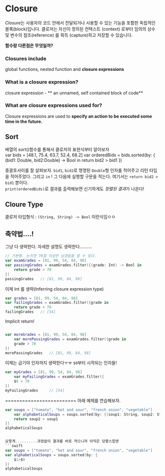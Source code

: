# Closure

*Closure*는 사용자의 코드 안에서 전달되거나 사용할 수 있는 기능을 포함한 독립적인 블록(block)입니다. 클로저는 자신이 정의된 컨텍스트 (context) 로부터 임의의 상수 및 변수의 참조(reference) 를 획득 (capture)하고 저장할 수 있습니다.

**함수랑 다른점은 무엇일까?**


### Closures include
global functions, nested function and **closure expressions**

### What is a closure expression?
closure expression - ** an unnamed, self contained block of code**

### What are closure expressions used for?
Closure expressions are used to **specify an action to be executed some time in the future.**


## Sort

 배열의 sort()함수를 통해서 클로저의 표현식부터 알아보자  
    var bids = [48.1, 75.4, 63.7, 52.4, 68.2]
    var orderedBids = bids.sorted(by: { (bid1: Double, bid2:Double) -> Bool in
        return  bid2 > bid1
    })

중괄호사이를 잘 살펴보자. `bid1`, `bid2`로 명명된 `Double`형 인자를 적어주고 리턴 타입을 적어주었다. 그리고 `in` !  그 다음에 실행할 구문을 적는다. 여기서는 `return bid2 > bid1` 뿐이다.  
`print(orderedBids)`로 결과를 출력해보면 신기하게도 *정렬된 결과*가 나온다!



## Cloure Type

클로저 타입형식 : `(String, String) -> Bool`
이런식임ㅇㅇ

## 축약법....!
 그냥 다 생략한다. 자세한 설명도 생략한다..........


```swift
// 기본형. 눈치껏 70점 이상만 남겼음을 알 수 있다.
var examGrades = [81, 99, 54, 84, 98]
var passingGrades = examGrades.filter({(grade: Int) -> Bool in
    return grade > 70
})
passingGrades   // [81, 99, 84, 98]

```


이제 Int 를 생략(Inferring closure expression type)
```swift
var grades = [81, 99, 54, 84, 98]
var failingGrades = examGrades.filter({grade in
    return grade < 70
failingGrades   // [54]
```


Implicit return!
```swift

var moreGrades = [81, 99, 54, 84, 98]
    var morePassingGrades = examGrades.filter({grade in
    grade > 70
})
morePassingGrades   // [81, 99, 84, 98]
```


이제는 급기야 인자까지 생략한다ㅜㅠ `$0`부터 시작되는 인자들!
```swift
var myGrades = [81, 99, 54, 84, 98]
    var myFailingGrades = examGrades.filter({
    $0 < 70
})
myFailingGrades     // [54]
```
=========================
아래 예제를 연습해보자.
```swift
var soups = ["tomato", "hot and sour", "french onion", "vegetable"]
    var alphabeticalSoups = soups.sorted(by: {(soup1: String, soup2: String) -> Bool in
    return soup2 > soup1
})
alphabeticalSoups


요렇게..........과정없이 결과를 바로 적으니까 아직은 당황스럽맨
```swift
var soups = ["tomato", "hot and sour", "french onion", "vegetable"]
var alphabeticalSoups = soups.sorted(by: {
    $1>$0
})
alphabeticalSoups
```



















